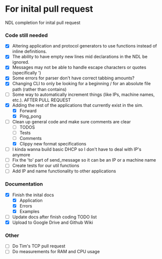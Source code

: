 # For inital pull request

NDL completion for inital pull request

### Code still needed

- [X] Altering application and protocol generators to use functions instead of inline definitions.
- [X] The ability to have empty new lines mid declarations in the NDL be ignored.
- [X] Messages may not be able to handle escape characters or quotes (specifically \')
- [X] Some errors for parser don't have correct tabbing amounts?
- [X] Changing CLI to only be looking for a beginning / for an absolute file path (rather than contains)
- [ ] Some way to automatically increment things (like IPs, machine names, etc.). AFTER PULL REQUEST
- [X] Adding the rest of the applications that currently exist in the sim.
  - [X] Forward
  - [X] Ping_pong
- [ ] Clean up general code and make sure comments are clear
  - [ ] TODOS
  - [ ] Tests
  - [ ] Comments
  - [X] Clippy new format specifications
- [ ] I kinda wanna build basic DHCP so I don't have to deal with IP's anymore
- [ ] Fix the 'to' part of send_message so it can be an IP or a machine name
- [ ] Create tests for our util functions
- [ ] Add IP and name functionality to other applications

### Documentation

- [X] Finish the inital docs
  - [X] Application
  - [X] Errors
  - [X] Examples
- [ ] Update docs after finish coding TODO list
- [X] Upload to Google Drive and Github Wiki

### Other

- [ ] Do Tim's TCP pull request
- [ ] Do measurements for RAM and CPU usage
